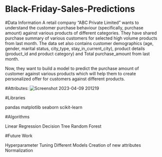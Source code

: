 # Black-Friday-Sales-Predictions

#Data Information
A retail company “ABC Private Limited” wants to understand the customer purchase behaviour (specifically, purchase amount) against various products of different categories. They have shared purchase summary of various customers for selected high volume products from last month.
The data set also contains customer demographics (age, gender, marital status, city_type, stay_in_current_city), product details (product_id and product category) and Total purchase_amount from last month.

Now, they want to build a model to predict the purchase amount of customer against various products which will help them to create personalized offer for customers against different products.

#Attributes:
![Screenshot 2023-04-09 201219](https://user-images.githubusercontent.com/114562854/230779815-a5e33bad-b888-473b-bf5e-59c6fd80ca3b.png)

#Libraries

pandas
matplotlib
seaborn
scikit-learn

#Algorithms

Linear Regression
Decision Tree
Random Forest

#Future Work

Hyperparameter Tuning
Different Models
Creation of new attributes
Normalization
